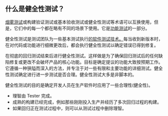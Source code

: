 ## 什么是健全性测试？

[烟雾测试](https://toolsqa.com/software-testing/sanity-testing/)或构建验证测试或基本验收测试或健全性测试等术语可以互换使用，但是，它们中的每一个都在略有不同的场景下使用。它是[功能测试](https://toolsqa.com/software-testing/functional-testing/)的一部分。

健全性测试是测试团队为一些基本测试执行[的软件测试技术。](https://toolsqa.com/software-testing/software-testing/)每当收到新版本时，在对代码或功能进行细微更改后，都会执行健全性测试以确定错误已得到修复。

在彻底的回归测试结束后进行健全性测试。这样做是为了确保回归测试后的任何缺陷修复或更改不会破坏产品的核心功能。目标是确定提议的功能大致按预期工作。它遵循一种狭隘而深入的方法，并专注于对一些有限和主要功能的详细测试。健全性测试确定进行进一步测试是否合理。健全性测试大多是非脚本的。

健全性测试的目的是确定开发人员在生产软件时应用了一些合理性(健全性)。

-   理智由 Tester 完成。
-   成熟的构建已经完成，例如那些刚刚投入生产并经历了多次回归过程的构建。
-   如果回归正在测试过程中，则可以从测试过程中删除理智。